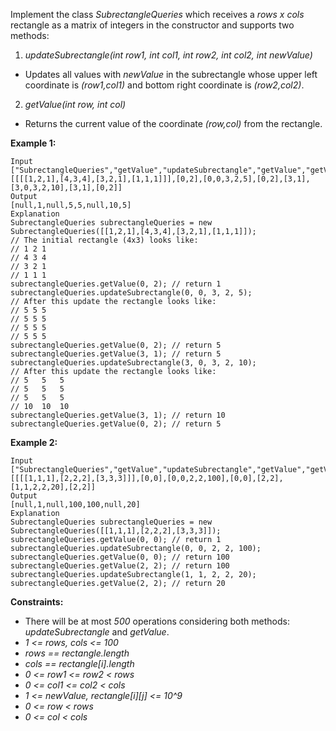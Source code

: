 Implement the class *SubrectangleQueries* which receives a *rows x cols* rectangle as a matrix of integers in the constructor and supports two methods:

1. *updateSubrectangle(int row1, int col1, int row2, int col2, int newValue)*

* Updates all values with *newValue* in the subrectangle whose upper left coordinate is *(row1,col1)* and bottom right coordinate is *(row2,col2)*.

2. *getValue(int row, int col)*

* Returns the current value of the coordinate *(row,col)* from the rectangle.

**Example 1:**
```
Input
["SubrectangleQueries","getValue","updateSubrectangle","getValue","getValue","updateSubrectangle","getValue","getValue"]
[[[[1,2,1],[4,3,4],[3,2,1],[1,1,1]]],[0,2],[0,0,3,2,5],[0,2],[3,1],[3,0,3,2,10],[3,1],[0,2]]
Output
[null,1,null,5,5,null,10,5]
Explanation
SubrectangleQueries subrectangleQueries = new SubrectangleQueries([[1,2,1],[4,3,4],[3,2,1],[1,1,1]]);  
// The initial rectangle (4x3) looks like:
// 1 2 1
// 4 3 4
// 3 2 1
// 1 1 1
subrectangleQueries.getValue(0, 2); // return 1
subrectangleQueries.updateSubrectangle(0, 0, 3, 2, 5);
// After this update the rectangle looks like:
// 5 5 5
// 5 5 5
// 5 5 5
// 5 5 5 
subrectangleQueries.getValue(0, 2); // return 5
subrectangleQueries.getValue(3, 1); // return 5
subrectangleQueries.updateSubrectangle(3, 0, 3, 2, 10);
// After this update the rectangle looks like:
// 5   5   5
// 5   5   5
// 5   5   5
// 10  10  10 
subrectangleQueries.getValue(3, 1); // return 10
subrectangleQueries.getValue(0, 2); // return 5
```

**Example 2:**
```
Input
["SubrectangleQueries","getValue","updateSubrectangle","getValue","getValue","updateSubrectangle","getValue"]
[[[[1,1,1],[2,2,2],[3,3,3]]],[0,0],[0,0,2,2,100],[0,0],[2,2],[1,1,2,2,20],[2,2]]
Output
[null,1,null,100,100,null,20]
Explanation
SubrectangleQueries subrectangleQueries = new SubrectangleQueries([[1,1,1],[2,2,2],[3,3,3]]);
subrectangleQueries.getValue(0, 0); // return 1
subrectangleQueries.updateSubrectangle(0, 0, 2, 2, 100);
subrectangleQueries.getValue(0, 0); // return 100
subrectangleQueries.getValue(2, 2); // return 100
subrectangleQueries.updateSubrectangle(1, 1, 2, 2, 20);
subrectangleQueries.getValue(2, 2); // return 20
```

**Constraints:**

* There will be at most *500* operations considering both methods: *updateSubrectangle* and *getValue*.
* *1 <= rows, cols <= 100*
* *rows == rectangle.length*
* *cols == rectangle[i].length*
* *0 <= row1 <= row2 < rows*
* *0 <= col1 <= col2 < cols*
* *1 <= newValue, rectangle[i][j] <= 10^9*
* *0 <= row < rows*
* *0 <= col < cols*